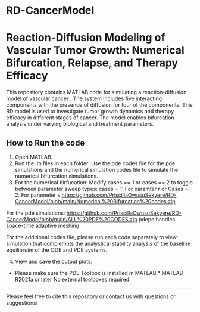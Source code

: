 # RD-CancerModel
# Reaction-Diffusion Modeling of Vascular Tumor Growth: Numerical Bifurcation, Relapse, and Therapy Efficacy
   This repository contains MATLAB code for simulating a reaction-diffusion model of vascular cancer . The system includes five interacting components with the presence of diffusion for four of the components. This RD model is used to investigate tumor growth dynamics and therapy efficacy in different stages of cancer. The model enables bifurcation analysis under varying biological and treatment parameters.

##  How to Run the code

1. Open MATLAB.
2. Run the .m files in each folder: Use the pde codes file for the pde simulations and the numerical simulation codes file to simulate the numerical bifurcation simulations. 
3. For the numerical birfucation:  Modify cases == 1 or cases == 2 to toggle between parameter sweep types:
cases = 1: For paramter r  or Cases = 2: For parameter s
https://github.com/PriscillaOwusuSekyere/RD-CancerModel/blob/main/Numerical%20Bifurcation%20codes.zip

For the pde simulations: https://github.com/PriscillaOwusuSekyere/RD-CancerModel/blob/main/ALL%20PDE%20CODES.zip
 pdepe handles space-time adaptive meshing

 For the additional codes file, please run each code separately to view simulation that complemnts the analystical stability analysis of the baseline equilibruim of the ODE and PDE systems.
 
4. View and save the output plots.

 * Please make sure the PDE Toolbox is installed in MATLAB.*
MATLAB R2021a or later
No external toolboxes required

---

Please feel free to cite this repository or contact us with questions or suggestions!

